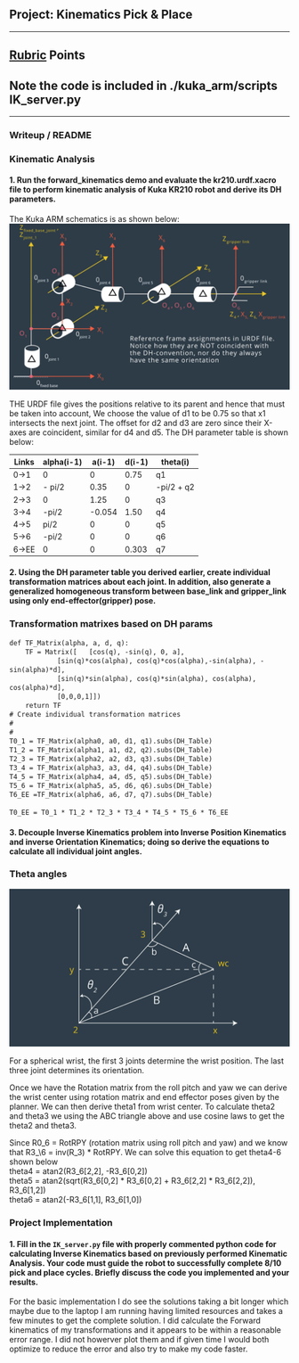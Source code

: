 ## Project: Kinematics Pick & Place

---




[//]: # (Image References)

[image1]: ./FK.png
[image2]: ./pic1.png

## [Rubric](https://review.udacity.com/#!/rubrics/972/view) Points
## Note the code is included in ./kuka\_arm/scripts IK_server.py


---
### Writeup / README



### Kinematic Analysis
#### 1. Run the forward_kinematics demo and evaluate the kr210.urdf.xacro file to perform kinematic analysis of Kuka KR210 robot and derive its DH parameters.

The Kuka ARM schematics is as shown below:
![alt text][image1]

THE URDF file gives the positions relative to its parent and hence that must be taken into account, We choose the value of d1 to be 0.75 so that x1 intersects the next joint. The offset for d2 and d3 are zero since their X-axes are coincident, similar for d4 and d5. The DH parameter table is shown below:

Links | alpha(i-1) | a(i-1) | d(i-1) | theta(i)
--- | --- | --- | --- | ---
0->1 | 0 | 0 | 0.75 | q1
1->2 | - pi/2 | 0.35 | 0 | -pi/2 + q2
2->3 | 0 | 1.25 | 0 | q3
3->4 |  -pi/2 | -0.054 | 1.50 | q4
4->5 | pi/2 | 0 | 0 | q5
5->6 | -pi/2 | 0 | 0 | q6
6->EE | 0 | 0 | 0.303 | q7



#### 2. Using the DH parameter table you derived earlier, create individual transformation matrices about each joint. In addition, also generate a generalized homogeneous transform between base_link and gripper_link using only end-effector(gripper) pose.
### Transformation matrixes based on DH params
	def TF_Matrix(alpha, a, d, q):
		TF = Matrix([	[cos(q), -sin(q), 0, a],
				[sin(q)*cos(alpha), cos(q)*cos(alpha),-sin(alpha), -sin(alpha)*d],
				[sin(q)*sin(alpha), cos(q)*sin(alpha), cos(alpha), cos(alpha)*d],
				[0,0,0,1]])
		return TF
	# Create individual transformation matrices
	#
	#
	T0_1 = TF_Matrix(alpha0, a0, d1, q1).subs(DH_Table)	
	T1_2 = TF_Matrix(alpha1, a1, d2, q2).subs(DH_Table)	
	T2_3 = TF_Matrix(alpha2, a2, d3, q3).subs(DH_Table)	
	T3_4 = TF_Matrix(alpha3, a3, d4, q4).subs(DH_Table)	
	T4_5 = TF_Matrix(alpha4, a4, d5, q5).subs(DH_Table)	
	T5_6 = TF_Matrix(alpha5, a5, d6, q6).subs(DH_Table)	
	T6_EE =TF_Matrix(alpha6, a6, d7, q7).subs(DH_Table)

	T0_EE = T0_1 * T1_2 * T2_3 * T3_4 * T4_5 * T5_6 * T6_EE	



#### 3. Decouple Inverse Kinematics problem into Inverse Position Kinematics and inverse Orientation Kinematics; doing so derive the equations to calculate all individual joint angles.


### Theta angles

![alt text][image2]  

For a spherical wrist, the first 3 joints determine the wrist position. The last three joint determines its orientation. 

Once we have the Rotation matrix from the roll pitch and yaw we can derive the wrist center using rotation matrix and end effector poses given by the planner. 
We can then derive theta1 from wrist center. 
To calculate theta2 and theta3 we using the ABC triangle above and use cosine laws to get the theta2 and theta3.  

Since R0\_6 = RotRPY (rotation matrix using roll pitch and yaw) and we know that R3_\6 = inv(R\_3) * RotRPY. We can solve this equation to get theta4-6 shown below  	
theta4 = atan2(R3\_6[2,2], -R3\_6[0,2])  
theta5 = atan2(sqrt(R3\_6[0,2] * R3\_6[0,2] + R3\_6[2,2] * R3\_6[2,2]), R3\_6[1,2])  
theta6 = atan2(-R3\_6[1,1], R3\_6[1,0])

### Project Implementation

#### 1. Fill in the `IK_server.py` file with properly commented python code for calculating Inverse Kinematics based on previously performed Kinematic Analysis. Your code must guide the robot to successfully complete 8/10 pick and place cycles. Briefly discuss the code you implemented and your results. 


For the basic implementation I do see the solutions taking a bit longer which maybe due to the laptop I am running having limited resources and takes a few minutes to get the complete solution. I did calculate the Forward kinematics of my transformations and it appears to be within a reasonable error range. I did not howerver plot them and if given time I would both optimize to reduce the error and also try to make my code faster.



